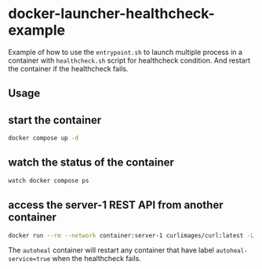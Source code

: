 # docker-launcher-healthcheck-example

Example of how to use the `entrypoint.sh` to launch multiple process in a container with `healthcheck.sh` script for healthcheck condition.
And restart the container if the healthcheck fails.

## Usage

## start the container
```bash
docker compose up -d
```
## watch the status of the container
```bash
watch docker compose ps
```

## access the server-1 REST API from another container
```bash
docker run --rm --network container:server-1 curlimages/curl:latest -L -v http://localhost:8081
```

The `autoheal` container will restart any container that have label `autoheal-service=true` when the healthcheck fails.
